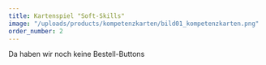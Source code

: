 ```yaml
---
title: Kartenspiel "Soft-Skills"
image: "/uploads/products/kompetenzkarten/bild01_kompetenzkarten.png"
order_number: 2
---
```


Da haben wir noch keine Bestell-Buttons